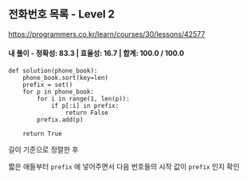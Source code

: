## 전화번호 목록 - Level 2
https://programmers.co.kr/learn/courses/30/lessons/42577

#### 내 풀이 - 정확성: 83.3 | 효율성: 16.7 | 합계: 100.0 / 100.0
```
def solution(phone_book):
    phone_book.sort(key=len)
    prefix = set()
    for p in phone_book:
        for i in range(1, len(p)):
            if p[:i] in prefix:
                return False
        prefix.add(p)
    
    return True
```
길이 기준으로 정렬한 후

짧은 애들부터 `prefix` 에 넣어주면서
다음 번호들의 시작 값이 `prefix` 인지 확인